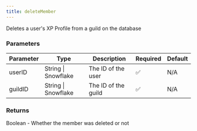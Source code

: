 ```yaml
---
title: deleteMember
---
```


Deletes a user's XP Profile from a guild on the database

### Parameters

| Parameter | Type | Description | Required | Default |
|-----------|------|-------------|----------|---------|
|userID|String \| Snowflake|The ID of the user|✅|N/A|
|guildID|String \| Snowflake|The ID of the guild|✅|N/A|


### Returns

Boolean - Whether the member was deleted or not
